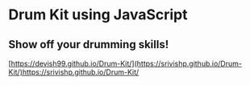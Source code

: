 # Drum Kit using JavaScript
## Show off your drumming skills!
[https://devish99.github.io/Drum-Kit/](https://srivishp.github.io/Drum-Kit/)https://srivishp.github.io/Drum-Kit/
